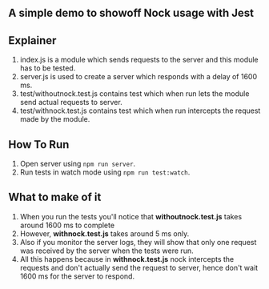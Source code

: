 ## A simple demo to showoff Nock usage with Jest

## Explainer

1. index.js is a module which sends requests to the server and this module has to be tested.
1. server.js is used to create a server which responds with a delay of 1600 ms.
1. test/withoutnock.test.js contains test which when run lets the module send actual requests to server.
1. test/withnock.test.js contains test which when run intercepts the request made by the module.

## How To Run

1. Open server using `npm run server`.
1. Run tests in watch mode using `npm run test:watch`.

## What to make of it

1. When you run the tests you'll notice that **withoutnock.test.js** takes around 1600 ms to complete
1. However, **withnock.test.js** takes around 5 ms only.
1. Also if you monitor the server logs, they will show that only one request was received by the server when the tests were run.
1. All this happens because in **withnock.test.js** nock intercepts the requests and don't actually send the request to server, hence don't wait 1600 ms for the server to respond.
